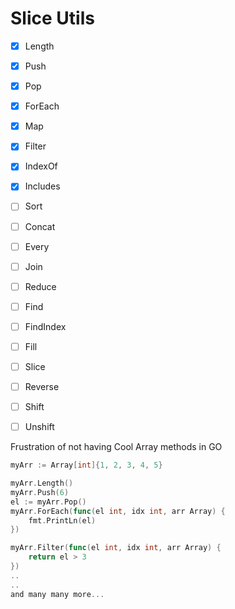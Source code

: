 # Slice Utils
- [x] Length
- [x] Push
- [x] Pop
- [x] ForEach
- [x] Map
- [x] Filter
- [x] IndexOf
- [x] Includes
- [ ] Sort
- [ ] Concat
- [ ] Every
- [ ] Join
- [ ] Reduce
- [ ] Find
- [ ] FindIndex
- [ ] Fill
- [ ] Slice
- [ ] Reverse
- [ ] Shift
- [ ] Unshift


Frustration of not having Cool Array methods in GO

```go
myArr := Array[int]{1, 2, 3, 4, 5}

myArr.Length()
myArr.Push(6)
el := myArr.Pop()
myArr.ForEach(func(el int, idx int, arr Array) {
    fmt.PrintLn(el)
})

myArr.Filter(func(el int, idx int, arr Array) {
    return el > 3
})
..
..
and many many more...
```